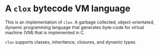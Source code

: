 # A `clox` bytecode VM language

This is an implementation of `clox`. A garbage collected, object-orientated, dynamic programming language that generates byte-code for virtual machine (VM) that is implemented in C.

`clox` supports classes, inheritence, closures, and dynamic types.
